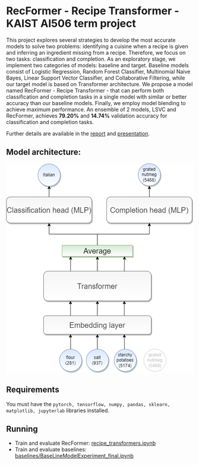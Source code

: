 # RecFormer - Recipe Transformer - KAIST AI506 term project

This project explores several strategies to develop the most accurate
models to solve two problems: identifying a cuisine when a recipe
is given and inferring an ingredient missing from a recipe. Therefore, we focus on two tasks: classification and completion. As an
exploratory stage, we implement two categories of models: baseline
and target. Baseline models consist of Logistic Regression, Random
Forest Classifier, Multinomial Naive Bayes, Linear Support Vector
Classifier, and Collaborative Filtering, while our target model is
based on Transformer architecture. We propose a model named
RecFormer - Recipe Transformer - that can perform both
classification and completion tasks in a single model with
similar or better accuracy than our baseline models. Finally,
we employ model blending to achieve maximum performance. An
ensemble of 2 models, LSVC and RecFormer, achieves **79.20%** and
**14.74%** validation accuracy for classification and completion tasks.

Further details are available in the [report](data/RecFormer_report.pdf) and [presentation](data/RecFormer_presentation.pdf).


## Model architecture:


![Alt text](/data/RecFormer_architecture.png "Optional Title")

## Requirements
You must have the `pytorch, tensorflow, numpy, pandas, sklearn, matplotlib, jupyterlab` libraries installed.

## Running
- Train and evaluate RecFormer: [recipe_transformers.ipynb](recipe_transformers.ipynb)
- Train and evaluate baselines: [baselines/BaseLineModelExperiment_final.ipynb](baselines/BaseLineModelExperiment_final.ipynb)


